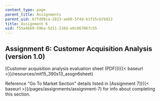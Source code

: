 ```yaml
---
content_type: page
parent_title: Assignments
parent_uid: b7fd99ca-2813-ae60-5f4d-b1f25cb7b022
title: Assignment 6
uid: f55a4bb9-59ba-5d11-216d-e0c067067c55
---
```


Assignment 6: Customer Acquisition Analysis (version 1.0)
---------------------------------------------------------

[Customer acquisition analysis evaluation sheet (PDF)]({{< baseurl >}}/resources/mit15_390s13_assgn6sheet)

Reference "Go To Market Section" details listed in [Assignment 7]({{< baseurl >}}/pages/assignments/assignment-7)  for info about completing this section.